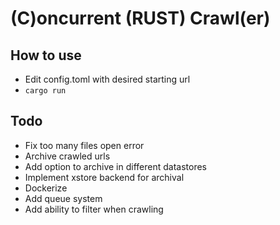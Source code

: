# (C)oncurrent (RUST) Crawl(er)

## How to use

- Edit config.toml with desired starting url
- ```cargo run```

## Todo
- Fix too many files open error
- Archive crawled urls
- Add option to archive in different datastores
- Implement xstore backend for archival
- Dockerize
- Add queue system
- Add ability to filter when crawling